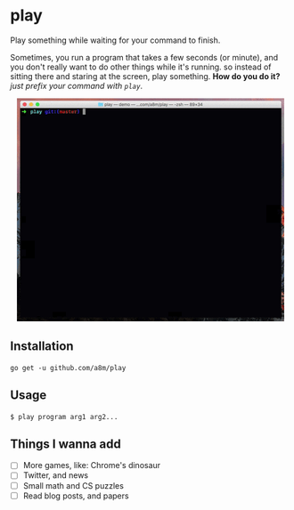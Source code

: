 # play

Play something while waiting for your command to finish.

Sometimes, you run a program that takes a few seconds (or minute), and you don't really want to do other things while it's running. so instead of sitting there and staring at the screen, play something.
__How do you do it?__ _just prefix your command with `play`_.


<p align="center">
  <img
    src="gif/demo.gif" alt="play demo">
</p>


## Installation

```
go get -u github.com/a8m/play
```

## Usage

```
$ play program arg1 arg2...
```

## Things I wanna add
- [ ] More games, like: Chrome's dinosaur
- [ ] Twitter, and news
- [ ] Small math and CS puzzles
- [ ] Read blog posts, and papers
